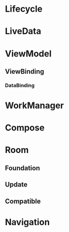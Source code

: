 # Lifecycle
# LiveData
# ViewModel
## ViewBinding
### DataBinding
# WorkManager
# Compose
# Room
## Foundation
## Update
## Compatible
# Navigation
